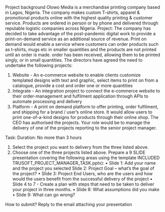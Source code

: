 Project background
Olowo Media is a merchandise printing company based in Lagos, Nigeria.  The company makes custom T-shirts, apparel & promotional products online with the highest quality printing & customer service. Products are ordered in person or by phone and delivered through reputable logistic companies across Nigeria. 
Project:
The company has decided to take advantage of the post-pandemic digital work to provide a print-on-demand service as an additional source of revenue.
Print on demand would enable a service where customers can order products such as t-shirts, mugs etc in smaller quantities and the products are not printed until an order is made.
order has been received, allowing them to be printed singly, or in small quantities.
The directors have agreed the need to undertake the following projects:
1. Website - An e-commerce website to enable clients customize templated designs with text and graphic, select items to print on from a catalogue, provide a cost and order one or more quantities
2. Integrate - An integration project to connect the e-commerce website to their order-management and fulfilment application through APIs to automate processing and delivery
3. Platform - A print on demand platform to offer printing, order fulfilment, and shipping for a brand / user’s online store. It would allow users to print one-of-a-kind designs for products through their online shop.
The CEO has authorised the projects. Your role would be to manage the delivery of one of the projects reporting to the senior project manager.

Task:
Duration: No more than 3 hours
1.	Select the project you want to delivery from the three listed above.
2.	Choose one of the three projects listed above.  Prepare a 9 SLIDE presentation covering the following areas using the template INCLUDED TRUSOFT_PROJECT_MANAGER_TASK.pptx): 
•	Slide 1: Add your name and the project you selected
Slide 2: Project Goal – what’s the goal of the project?
•	Slide 3: Project End Users, who are the users and how would the users benefit from the successful delivery of the project
•	Slide 4 to 7 - Create a plan with steps that need to be taken to deliver your project in three months. 
•	Slide 8: What assumptions did you make
•	Slide 9: What can go wrong?

How to submit?
Reply to the email attaching your presentation